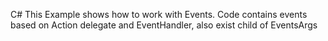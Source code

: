 C# This Example shows how to work with Events. Code contains events based on Action delegate and EventHandler, also exist child of EventsArgs
